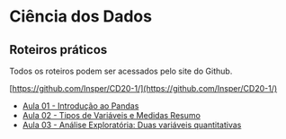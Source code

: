 
# Ciência dos Dados

## Roteiros práticos

Todos os roteiros podem ser acessados pelo site do Github.

[https://github.com/Insper/CD20-1/](https://github.com/Insper/CD20-1/)


- [Aula 01 - Introdução ao Pandas](./aula01)
- [Aula 02 - Tipos de Variáveis e Medidas Resumo](./aula02)
- [Aula 03 - Análise Exploratória: Duas variáveis quantitativas](./aula03)

